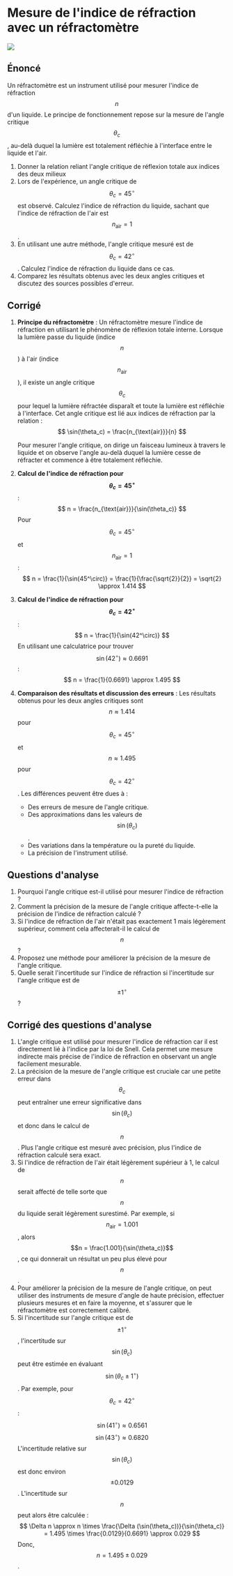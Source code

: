 # Mesure de l'indice de réfraction avec un réfractomètre


![](images/refractometre.webp)

## Énoncé

Un réfractomètre est un instrument utilisé pour mesurer l'indice de réfraction $$n$$ d'un liquide. Le principe de fonctionnement repose sur la mesure de l'angle critique $$\theta_c$$, au-delà duquel la lumière est totalement réfléchie à l'interface entre le liquide et l'air.

1. Donner la relation reliant l'angle critique de réflexion totale aux indices des deux milieux
2. Lors de l'expérience, un angle critique de $$\theta_c = 45^\circ$$ est observé. Calculez l'indice de réfraction du liquide, sachant que l'indice de réfraction de l'air est $$n_{\text{air}} = 1$$.
3. En utilisant une autre méthode, l'angle critique mesuré est de $$\theta_c = 42^\circ$$. Calculez l'indice de réfraction du liquide dans ce cas.
4. Comparez les résultats obtenus avec les deux angles critiques et discutez des sources possibles d'erreur.

## Corrigé

1. **Principe du réfractomètre** :
   Un réfractomètre mesure l'indice de réfraction en utilisant le phénomène de réflexion totale interne. Lorsque la lumière passe du liquide (indice $$n$$) à l'air (indice $$n_{\text{air}}$$), il existe un angle critique $$\theta_c$$ pour lequel la lumière réfractée disparaît et toute la lumière est réfléchie à l'interface. Cet angle critique est lié aux indices de réfraction par la relation :
   $$
   \sin(\theta_c) = \frac{n_{\text{air}}}{n}
   $$

   Pour mesurer l'angle critique, on dirige un faisceau lumineux à travers le liquide et on observe l'angle au-delà duquel la lumière cesse de réfracter et commence à être totalement réfléchie.

2. **Calcul de l'indice de réfraction pour $$\theta_c = 45^\circ$$** :
   $$
   n = \frac{n_{\text{air}}}{\sin(\theta_c)}
   $$
   Pour $$\theta_c = 45^\circ$$ et $$n_{\text{air}} = 1$$ :
   $$
   n = \frac{1}{\sin(45^\circ)} = \frac{1}{\frac{\sqrt{2}}{2}} = \sqrt{2} \approx 1.414
   $$

3. **Calcul de l'indice de réfraction pour $$\theta_c = 42^\circ$$** :
   $$
   n = \frac{1}{\sin(42^\circ)}
   $$
   En utilisant une calculatrice pour trouver $$\sin(42^\circ) \approx 0.6691$$ :
   $$
   n = \frac{1}{0.6691} \approx 1.495
   $$

4. **Comparaison des résultats et discussion des erreurs** :
   Les résultats obtenus pour les deux angles critiques sont $$n \approx 1.414$$ pour $$\theta_c = 45^\circ$$ et $$n \approx 1.495$$ pour $$\theta_c = 42^\circ$$. Les différences peuvent être dues à :
   - Des erreurs de mesure de l'angle critique.
   - Des approximations dans les valeurs de $$\sin(\theta_c)$$.
   - Des variations dans la température ou la pureté du liquide.
   - La précision de l'instrument utilisé.

## Questions d'analyse

1. Pourquoi l'angle critique est-il utilisé pour mesurer l'indice de réfraction ?
2. Comment la précision de la mesure de l'angle critique affecte-t-elle la précision de l'indice de réfraction calculé ?
3. Si l'indice de réfraction de l'air n'était pas exactement 1 mais légèrement supérieur, comment cela affecterait-il le calcul de $$n$$ ?
4. Proposez une méthode pour améliorer la précision de la mesure de l'angle critique.
5. Quelle serait l'incertitude sur l'indice de réfraction si l'incertitude sur l'angle critique est de $$\pm 1^\circ$$ ?

## Corrigé des questions d'analyse

1. L'angle critique est utilisé pour mesurer l'indice de réfraction car il est directement lié à l'indice par la loi de Snell. Cela permet une mesure indirecte mais précise de l'indice de réfraction en observant un angle facilement mesurable.
2. La précision de la mesure de l'angle critique est cruciale car une petite erreur dans $$\theta_c$$ peut entraîner une erreur significative dans $$\sin(\theta_c)$$ et donc dans le calcul de $$n$$. Plus l'angle critique est mesuré avec précision, plus l'indice de réfraction calculé sera exact.
3. Si l'indice de réfraction de l'air était légèrement supérieur à 1, le calcul de $$n$$ serait affecté de telle sorte que $$n$$ du liquide serait légèrement surestimé. Par exemple, si $$n_{\text{air}} = 1.001$$, alors $$n = \frac{1.001}{\sin(\theta_c)}$$, ce qui donnerait un résultat un peu plus élevé pour $$n$$.
4. Pour améliorer la précision de la mesure de l'angle critique, on peut utiliser des instruments de mesure d'angle de haute précision, effectuer plusieurs mesures et en faire la moyenne, et s'assurer que le réfractomètre est correctement calibré.
5. Si l'incertitude sur l'angle critique est de $$\pm 1^\circ$$, l'incertitude sur $$\sin(\theta_c)$$ peut être estimée en évaluant $$\sin(\theta_c \pm 1^\circ)$$. Par exemple, pour $$\theta_c = 42^\circ$$ :
   $$
   \sin(41^\circ) \approx 0.6561
   $$
   $$
   \sin(43^\circ) \approx 0.6820
   $$
   L'incertitude relative sur $$\sin(\theta_c)$$ est donc environ $$\pm 0.0129$$. L'incertitude sur $$n$$ peut alors être calculée :
   $$
   \Delta n \approx n \times \frac{\Delta (\sin(\theta_c))}{\sin(\theta_c)} = 1.495 \times \frac{0.0129}{0.6691} \approx 0.029
   $$
   Donc, $$n = 1.495 \pm 0.029$$.
